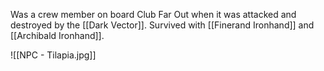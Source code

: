 Was a crew member on board Club Far Out when it was attacked and destroyed by the [[Dark Vector]]. Survived with [[Finerand Ironhand]] and [[Archibald Ironhand]].

![[NPC - Tilapia.jpg]]